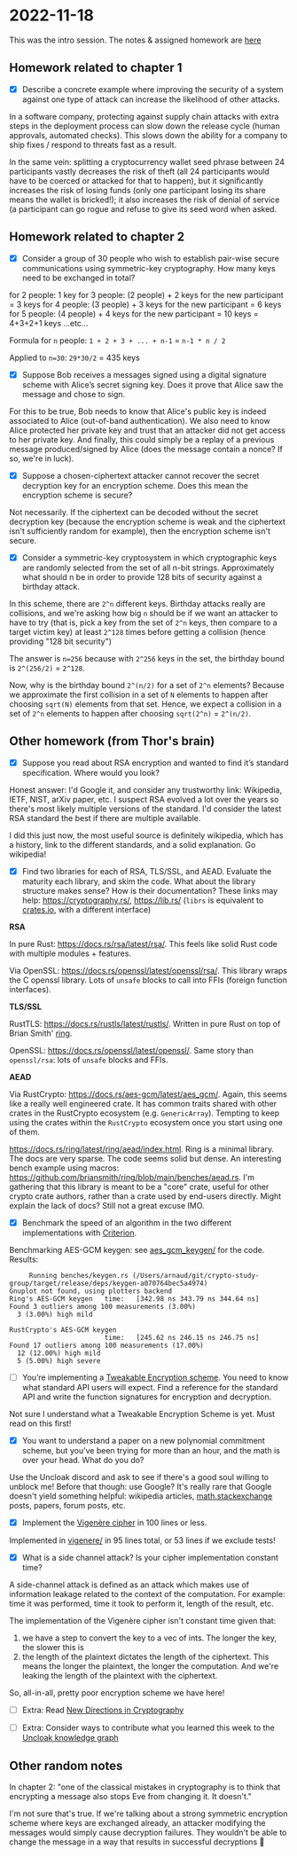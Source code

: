 # 2022-11-18

This was the intro session. The notes & assigned homework are [here](https://hackmd.io/@thor314/H12nS4SLj)

## Homework related to chapter 1
* [x] Describe a concrete example where improving the security of a system against one type of attack can increase the likelihood of other attacks.

In a software company, protecting against supply chain attacks with extra steps in the deployment process can slow down the release cycle (human approvals, automated checks). This slows down the ability for a company to ship fixes / respond to threats fast as a result.

In the same vein: splitting a cryptocurrency wallet seed phrase between 24 participants vastly decreases the risk of theft (all 24 participants would have to be coerced or attacked for that to happen), but it significantly increases the risk of losing funds (only one participant losing its share means the wallet is bricked!); it also increases the risk of denial of service (a participant can go rogue and refuse to give its seed word when asked.

## Homework related to chapter 2
* [x] Consider a group of 30 people who wish to establish pair-wise secure communications using symmetric-key cryptography. How many keys need to be exchanged in total?

for 2 people: 1 key
for 3 people: (2 people) + 2 keys for the new participant = 3 keys
for 4 people: (3 people) + 3 keys for the new participant = 6 keys
for 5 people: (4 people) + 4 keys for the new participant = 10 keys = 4+3+2+1 keys
...etc...

Formula for `n` people: `1 + 2 + 3 + ... + n-1` = `n-1 * n / 2`

Applied to `n=30`: `29*30/2` = 435 keys

* [x] Suppose Bob receives a messages signed using a digital signature scheme with Alice’s secret signing key. Does it prove that Alice saw the message and chose to sign.

For this to be true, Bob needs to know that Alice's public key is indeed associated to Alice (out-of-band authentication). We also need to know Alice protected her private key and trust that an attacker did not get access to her private key. And finally, this could simply be a replay of a previous message produced/signed by Alice (does the message contain a nonce? If so, we're in luck).

* [x] Suppose a chosen-ciphertext attacker cannot recover the secret decryption key for an encryption scheme. Does this mean the encryption scheme is secure?

Not necessarily. If the ciphertext can be decoded without the secret decryption key (because the encryption scheme is weak and the ciphertext isn't sufficiently random for example), then the encryption scheme isn't secure.

* [x] Consider a symmetric-key cryptosystem in which cryptographic keys are randomly selected from the set of all n-bit strings. Approximately what should n be in order to provide 128 bits of security against a birthday attack.

In this scheme, there are `2^n` different keys. Birthday attacks really are collisions, and we're asking how big `n` should be if we want an attacker to have to try (that is, pick a key from the set of `2^n` keys, then compare to a target victim key) at least `2^128` times before getting a collision (hence providing "128 bit security")

The answer is `n=256` because with `2^256` keys in the set, the birthday bound is `2^(256/2)` = `2^128`.

Now, why is the birthday bound `2^(n/2)` for a set of `2^n` elements? Because we approximate the first collision in a set of `N` elements to happen after choosing `sqrt(N)` elements from that set. Hence, we expect a collision in a set of `2^n` elements to happen after choosing `sqrt(2^n)` = `2^(n/2)`.

## Other homework (from Thor's brain)

* [x] Suppose you read about RSA encryption and wanted to find it’s standard specification. Where would you look?

Honest answer: I'd Google it, and consider any trustworthy link: Wikipedia, IETF, NIST, arXiv paper, etc. I suspect RSA evolved a lot over the years so there's most likely multiple versions of the standard. I'd consider the latest RSA standard the best if there are multiple available.

I did this just now, the most useful source is definitely wikipedia, which has a history, link to the different standards, and a solid explanation. Go wikipedia!

* [x] Find two libraries for each of RSA, TLS/SSL, and AEAD. Evaluate the maturity each library, and skim the code. What about the library structure makes sense? How is their documentation? These links may help: https://cryptography.rs/, https://lib.rs/ (`librs` is equivalent to [crates.io](https://crates.io/), with a different interface)

**RSA**

In pure Rust: https://docs.rs/rsa/latest/rsa/. This feels like solid Rust code with multiple modules + features.

Via OpenSSL: https://docs.rs/openssl/latest/openssl/rsa/. This library wraps the C openssl library. Lots of `unsafe` blocks to call into FFIs (foreign function interfaces).

**TLS/SSL**

RustTLS: https://docs.rs/rustls/latest/rustls/. Written in pure Rust on top of Brian Smith' [ring](https://github.com/briansmith/ring).

OpenSSL: https://docs.rs/openssl/latest/openssl/. Same story than `openssl/rsa`: lots of `unsafe` blocks and FFIs.

**AEAD**

Via RustCrypto: https://docs.rs/aes-gcm/latest/aes_gcm/. Again, this seems like a really well engineered crate. It has common traits shared with other crates in the RustCrypto ecosystem (e.g. `GenericArray`). Tempting to keep using the crates within the `RustCrypto` ecosystem once you start using one of them.

https://docs.rs/ring/latest/ring/aead/index.html. Ring is a minimal library. The docs are very sparse. The code seems solid but dense. An interesting bench example using macros: https://github.com/briansmith/ring/blob/main/benches/aead.rs. I'm gathering that this library is meant to be a "core" crate, useful for other crypto crate authors, rather than a crate used by end-users directly. Might explain the lack of docs? Still not a great excuse IMO.

* [x] Benchmark the speed of an algorithm in the two different implementations with [Criterion](https://lib.rs/crates/criterion).

Benchmarking AES-GCM keygen: see [aes_gcm_keygen/](./aes_gcm_keygen/) for the code. Results:
```
     Running benches/keygen.rs (/Users/arnaud/git/crypto-study-group/target/release/deps/keygen-a070764bec5a4974)
Gnuplot not found, using plotters backend
Ring's AES-GCM keygen   time:   [342.98 ns 343.79 ns 344.64 ns]                                  
Found 3 outliers among 100 measurements (3.00%)
  3 (3.00%) high mild

RustCrypto's AES-GCM keygen                                                                            
                        time:   [245.62 ns 246.15 ns 246.75 ns]
Found 17 outliers among 100 measurements (17.00%)
  12 (12.00%) high mild
  5 (5.00%) high severe
```

* [ ] You’re implementing a [Tweakable Encryption scheme](https://en.wikipedia.org/wiki/Disk_encryption_theory). You need to know what standard API users will expect. Find a reference for the standard API and write the function signatures for encryption and decryption.

Not sure I understand what a Tweakable Encryption Scheme is yet. Must read on this first!

* [x] You want to understand a paper on a new polynomial commitment scheme, but you’ve been trying for more than an hour, and the math is over your head. What do you do?

Use the Uncloak discord and ask to see if there's a good soul willing to unblock me! Before that though: use Google? It's really rare that Google doesn't yield something helpful: wikipedia articles, [math.stackexchange](https://math.stackexchange.com/) posts, papers, forum posts, etc.

* [x] Implement the [Vigenère cipher](https://en.wikipedia.org/wiki/Vigen%C3%A8re_cipher) in 100 lines or less.

Implemented in [vigenere/](./vigenere/) in 95 lines total, or 53 lines if we exclude tests!

* [x] What is a side channel attack? Is your cipher implementation constant time?

A side-channel attack is defined as an attack which makes use of information leakage related to the context of the computation. For example: time it was performed, time it took to perform it, length of the result, etc.

The implementation of the Vigenère cipher isn't constant time given that:
1) we have a step to convert the key to a vec of ints. The longer the key, the slower this is
2) the length of the plaintext dictates the length of the ciphertext. This means the longer the plaintext, the longer the computation. And we're leaking the length of the plaintext with the ciphertext.

So, all-in-all, pretty poor encryption scheme we have here!

* [ ] Extra: Read [New Directions in Cryptography](https://ieeexplore.ieee.org/document/1055638)

* [ ] Extra: Consider ways to contribute what you learned this week to the [Uncloak knowledge graph](https://uncloak.org/)

## Other random notes

In chapter 2: "one of the classical mistakes in cryptography is to think that encrypting a message also stops Eve from changing it. It doesn't."

I'm not sure that's true. If we're talking about a strong symmetric encryption scheme where keys are exchanged already, an attacker modifying the messages would simply cause decryption failures. They wouldn't be able to change the message in a way that results in successful decryptions :thinking: